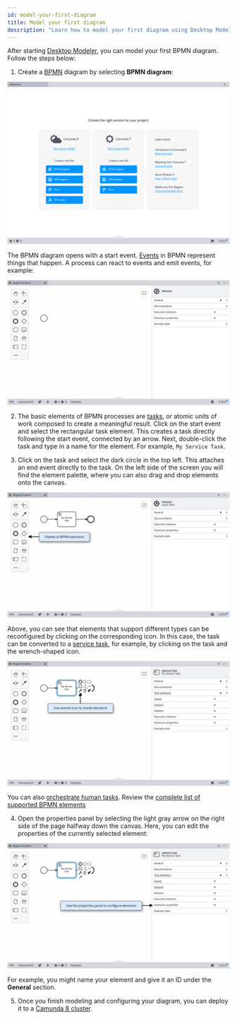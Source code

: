 ```yaml
---
id: model-your-first-diagram
title: Model your first diagram
description: "Learn how to model your first diagram using Desktop Modeler and BPMN."
---
```


After starting [Desktop Modeler](./index.md), you can model your first BPMN diagram. Follow the steps below:

1. Create a [BPMN](../bpmn/bpmn.md) diagram by selecting **BPMN diagram**:

![empty application](./img/empty.png)

The BPMN diagram opens with a start event. [Events](/components/modeler/bpmn/events.md) in BPMN represent things that happen. A process can react to events and emit events, for example:

![new diagram](./img/new-diagram.png)

2. The basic elements of BPMN processes are [tasks](/components/modeler/bpmn/tasks.md), or atomic units of work composed to create a meaningful result. Click on the start event and select the rectangular task element. This creates a task directly following the start event, connected by an arrow. Next, double-click the task and type in a name for the element. For example, `My Service Task`.

3. Click on the task and select the dark circle in the top left. This attaches an end event directly to the task. On the left side of the screen you will find the element palette, where you can also drag and drop elements onto the canvas.

![elements](./img/elements.png)

Above, you can see that elements that support different types can be reconfigured by clicking on the corresponding icon. In this case, the task can be converted to a [service task](../bpmn/service-tasks/service-tasks.md), for example, by clicking on the task and the wrench-shaped icon.

![task configuration](img/element-configuration.png)

You can also [orchestrate human tasks](/guides/getting-started-orchestrate-human-tasks.md). Review the [complete list of supported BPMN elements](/components/modeler/bpmn/bpmn-coverage.md)

4. Open the properties panel by selecting the light gray arrow on the right side of the page halfway down the canvas. Here, you can edit the properties of the currently selected element:

![properties panel](img/properties-panel.png)

For example, you might name your element and give it an ID under the **General** section.

5. Once you finish modeling and configuring your diagram, you can deploy it to a [Camunda 8 cluster](./connect-to-camunda-8.md).
